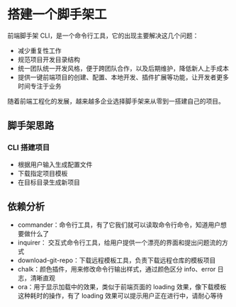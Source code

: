 # 搭建一个脚手架工

前端脚手架 CLI，是一个命令行工具，它的出现主要解决这几个问题：

- 减少重复性工作
- 规范项目开发目录结构
- 统一团队统一开发风格，便于跨团队合作，以及后期维护，降低新人上手成本
- 提供一键前端项目的创建、配置、本地开发、插件扩展等功能，让开发者更多时间专注于业务

随着前端工程化的发展，越来越多企业选择脚手架来从零到一搭建自己的项目。

## 脚手架思路

### CLI 搭建项目

- 根据用户输入生成配置文件
- 下载指定项目模板
- 在目标目录生成新项目

## 依赖分析

- commander：命令行工具，有了它我们就可以读取命令行命令，知道用户想要做什么了
- inquirer： 交互式命令行工具，给用户提供一个漂亮的界面和提出问题流的方式
- download-git-repo：下载远程模板工具，负责下载远程仓库的模板项目
- chalk：颜色插件，用来修改命令行输出样式，通过颜色区分 info、error 日志，清晰直观
- ora：用于显示加载中的效果，类似于前端页面的 loading 效果，像下载模板这种耗时的操作，有了 loading 效果可以提示用户正在进行中，请耐心等待
